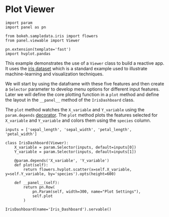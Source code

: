 # Plot Viewer

```{pyodide}
import param
import panel as pn

from bokeh.sampledata.iris import flowers
from panel.viewable import Viewer

pn.extension(template='fast')
import hvplot.pandas
```

This example demonstrates the use of a `Viewer` class to build a reactive app. It uses the [iris dataset](https://en.wikipedia.org/wiki/Iris_flower_data_set) which is a standard example used to illustrate machine-learning and visualization techniques.

We will start by using the dataframe with these five features and then create a `Selector` parameter to develop menu options for different input features. Later we will define the core plotting function in a `plot` method and define the layout in the `__panel__` method of the `IrisDashboard` class.

The `plot` method watches the `X_variable` and `Y_variable` using the `param.depends` [decorator](https://www.google.com/search?q=python+decorator). The `plot` method plots the features selected for `X_variable` and `Y_variable` and colors them using the `species` column.

```{pyodide}
inputs = ['sepal_length', 'sepal_width', 'petal_length', 'petal_width']

class IrisDashboard(Viewer):
    X_variable = param.Selector(inputs, default=inputs[0])
    Y_variable = param.Selector(inputs, default=inputs[1])

    @param.depends('X_variable', 'Y_variable')
    def plot(self):
        return flowers.hvplot.scatter(x=self.X_variable, y=self.Y_variable, by='species').opts(height=600)

    def __panel__(self):
        return pn.Row(
            pn.Param(self, width=300, name="Plot Settings"),
            self.plot
        )

IrisDashboard(name='Iris_Dashboard').servable()
```
